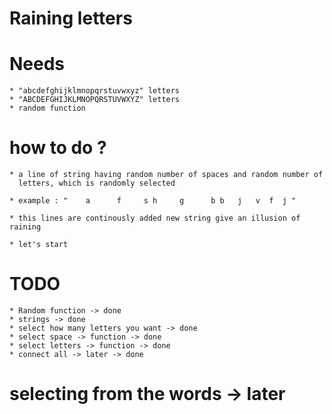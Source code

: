 # Raining letters

  # Needs  
    * "abcdefghijklmnopqrstuvwxyz" letters
    * "ABCDEFGHIJKLMNOPQRSTUVWXYZ" letters
    * random function

  # how to do ?
    * a line of string having random number of spaces and random number of
      letters, which is randomly selected

    * example : "    a      f     s h     g      b b   j   v  f  j "
    
    * this lines are continously added new string give an illusion of raining

    * let's start

  # TODO
    * Random function -> done
    * strings -> done
    * select how many letters you want -> done
    * select space -> function -> done
    * select letters -> function -> done
    * connect all -> later -> done
  
# selecting from the words -> later

 
